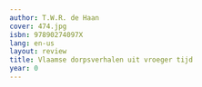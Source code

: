 ```yaml
---
author: T.W.R. de Haan
cover: 474.jpg
isbn: 97890274097X
lang: en-us
layout: review
title: Vlaamse dorpsverhalen uit vroeger tijd
year: 0
---
```


